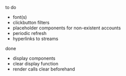 
to do


- font(s)
- clickbutton filters
- placeholder components for non-existent accounts
- periodic refresh
- hyperlinks to streams









done

- display components
- clear display function
- render calls clear beforehand  